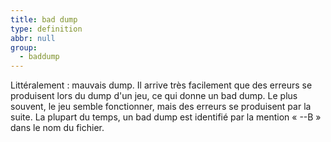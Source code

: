 ```yaml
---
title: bad dump
type: definition
abbr: null
group:
  - baddump
---
```

Littéralement : mauvais dump. Il arrive très facilement que des erreurs se produisent lors du dump d'un jeu, ce qui donne un bad dump. Le plus souvent, le jeu semble fonctionner, mais des erreurs se produisent par la suite. La plupart du temps, un bad dump est identifié par la mention « --B » dans le nom du fichier.
